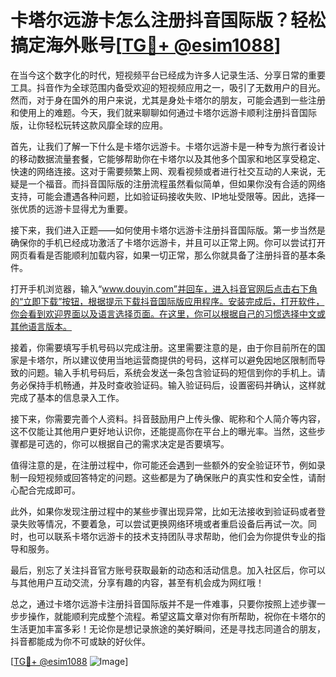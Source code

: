 # 卡塔尔远游卡怎么注册抖音国际版？轻松搞定海外账号[[TG💪+ @esim1088](https://t.me/s/esim1088)]

在当今这个数字化的时代，短视频平台已经成为许多人记录生活、分享日常的重要工具。抖音作为全球范围内备受欢迎的短视频应用之一，吸引了无数用户的目光。然而，对于身在国外的用户来说，尤其是身处卡塔尔的朋友，可能会遇到一些注册和使用上的难题。今天，我们就来聊聊如何通过卡塔尔远游卡顺利注册抖音国际版，让你轻松玩转这款风靡全球的应用。

首先，让我们了解一下什么是卡塔尔远游卡。卡塔尔远游卡是一种专为旅行者设计的移动数据流量套餐，它能够帮助你在卡塔尔以及其他多个国家和地区享受稳定、快速的网络连接。这对于需要频繁上网、观看视频或者进行社交互动的人来说，无疑是一个福音。而抖音国际版的注册流程虽然看似简单，但如果你没有合适的网络支持，可能会遭遇各种问题，比如验证码接收失败、IP地址受限等。因此，选择一张优质的远游卡显得尤为重要。

接下来，我们进入正题——如何使用卡塔尔远游卡注册抖音国际版。第一步当然是确保你的手机已经成功激活了卡塔尔远游卡，并且可以正常上网。你可以尝试打开网页看看是否能顺利加载内容，如果一切正常，那么你就具备了注册抖音的基本条件。

打开手机浏览器，输入“www.douyin.com”并回车，进入抖音官网后点击右下角的“立即下载”按钮，根据提示下载抖音国际版应用程序。安装完成后，打开软件，你会看到欢迎界面以及语言选择页面。在这里，你可以根据自己的习惯选择中文或其他语言版本。

接着，你需要填写手机号码以完成注册。这里需要注意的是，由于你目前所在的国家是卡塔尔，所以建议使用当地运营商提供的号码，这样可以避免因地区限制而导致的问题。输入手机号码后，系统会发送一条包含验证码的短信到你的手机上。请务必保持手机畅通，并及时查收验证码。输入验证码后，设置密码并确认，这样就完成了基本的信息录入工作。

接下来，你需要完善个人资料。抖音鼓励用户上传头像、昵称和个人简介等内容，这不仅能让其他用户更好地认识你，还能提高你在平台上的曝光率。当然，这些步骤都是可选的，你可以根据自己的需求决定是否要填写。

值得注意的是，在注册过程中，你可能还会遇到一些额外的安全验证环节，例如录制一段短视频或回答特定的问题。这些都是为了确保账户的真实性和安全性，请耐心配合完成即可。

此外，如果你发现注册过程中的某些步骤出现异常，比如无法接收到验证码或者登录失败等情况，不要着急，可以尝试更换网络环境或者重启设备后再试一次。同时，也可以联系卡塔尔远游卡的技术支持团队寻求帮助，他们会为你提供专业的指导和服务。

最后，别忘了关注抖音官方账号获取最新的动态和活动信息。加入社区后，你可以与其他用户互动交流，分享有趣的内容，甚至有机会成为网红哦！

总之，通过卡塔尔远游卡注册抖音国际版并不是一件难事，只要你按照上述步骤一步步操作，就能顺利完成整个流程。希望这篇文章对你有所帮助，祝你在卡塔尔的生活更加丰富多彩！无论你是想记录旅途的美好瞬间，还是寻找志同道合的朋友，抖音都能成为你不可或缺的好伙伴。

[[TG💪+ @esim1088](https://t.me/s/esim1088) ![Image](https://i.postimg.cc/4NQfJmqS/Snipaste-2025-05-13-00-14-12.png)]